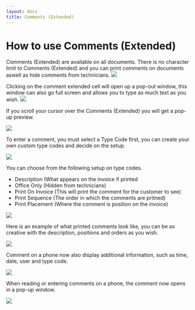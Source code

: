 ```yaml
---
layout: docs
title: Comments (Extended)
---
```


#   How to use Comments (Extended)

Comments (Extended) are available on all documents. There is no character limit to Comments (Extended) and you can print comments on documents aswell as hide comments from technicians. 
![](media/garagehive-comments.png)

Clicking on the comment extended cell will open up a pop-out window, this window can also go full screen and allows you to type as much text as you wish. 
![](media/garagehive-comment-window.png)

If you scroll your cursor over the Comments (Extended) you will get a pop-up preview. 

![](media/garagehive-comment-preview.png)

To enter a comment, you must select a Type Code first, you can create your own custom type codes and decide on the setup. 

![](media/garagehive-comments-code-selection.png)

You can choose from the following setup on type codes. 

* Description (What appears on the invoice if printed
* Office Only (Hidden from technicians)
* Print On Invoice (This will print the comment for the customer to see)
* Print Sequence (The order in which the comments are pritned)
* Print Placement (Where the comment is position on the invoice)

![](media/garagehive-comment-code.png)

Here is an example of what printed comments look like, you can be as creative with the description, positions and orders as you wish. 

![](media/garagehive-comment-printout.png)

Comment on a phone now also display additional information, such as time, date, user and type code. 

![](media/garagehive-comments-phone.png)

When reading or entering comments on a phone, the comment now opens in a pop-up window.

![](media/garagehive-comment-phone-input.png)
